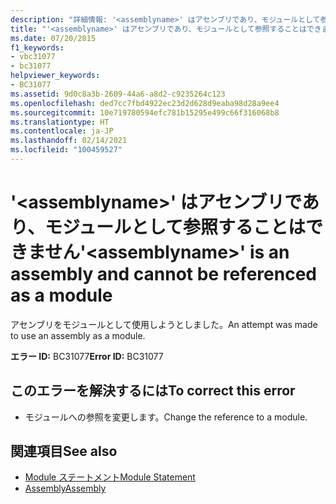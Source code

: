 ```yaml
---
description: "詳細情報: '<assemblyname>' はアセンブリであり、モジュールとして参照することはできません"
title: "'<assemblyname>' はアセンブリであり、モジュールとして参照することはできません"
ms.date: 07/20/2015
f1_keywords:
- vbc31077
- bc31077
helpviewer_keywords:
- BC31077
ms.assetid: 9d0c8a3b-2609-44a6-a8d2-c9235264c123
ms.openlocfilehash: ded7cc7fbd4922ec23d2d628d9eaba98d28a9ee4
ms.sourcegitcommit: 10e719780594efc781b15295e499c66f316068b8
ms.translationtype: HT
ms.contentlocale: ja-JP
ms.lasthandoff: 02/14/2021
ms.locfileid: "100459527"
---
```

# <a name="assemblyname-is-an-assembly-and-cannot-be-referenced-as-a-module"></a><span data-ttu-id="0ecbc-103">'\<assemblyname>' はアセンブリであり、モジュールとして参照することはできません</span><span class="sxs-lookup"><span data-stu-id="0ecbc-103">'\<assemblyname>' is an assembly and cannot be referenced as a module</span></span>

<span data-ttu-id="0ecbc-104">アセンブリをモジュールとして使用しようとしました。</span><span class="sxs-lookup"><span data-stu-id="0ecbc-104">An attempt was made to use an assembly as a module.</span></span>  
  
 <span data-ttu-id="0ecbc-105">**エラー ID:** BC31077</span><span class="sxs-lookup"><span data-stu-id="0ecbc-105">**Error ID:** BC31077</span></span>  
  
## <a name="to-correct-this-error"></a><span data-ttu-id="0ecbc-106">このエラーを解決するには</span><span class="sxs-lookup"><span data-stu-id="0ecbc-106">To correct this error</span></span>  
  
- <span data-ttu-id="0ecbc-107">モジュールへの参照を変更します。</span><span class="sxs-lookup"><span data-stu-id="0ecbc-107">Change the reference to a module.</span></span>  
  
## <a name="see-also"></a><span data-ttu-id="0ecbc-108">関連項目</span><span class="sxs-lookup"><span data-stu-id="0ecbc-108">See also</span></span>

- [<span data-ttu-id="0ecbc-109">Module ステートメント</span><span class="sxs-lookup"><span data-stu-id="0ecbc-109">Module Statement</span></span>](../language-reference/statements/module-statement.md)
- [<span data-ttu-id="0ecbc-110">Assembly</span><span class="sxs-lookup"><span data-stu-id="0ecbc-110">Assembly</span></span>](../language-reference/modifiers/assembly.md)
